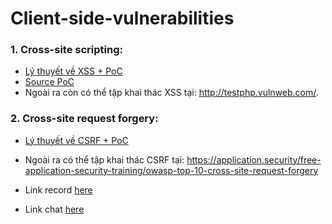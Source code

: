 # Client-side-vulnerabilities

### 1. Cross-site scripting:

- [Lý thuyết về XSS + PoC](https://github.com/FPTU-Ethical-Hackers-Club/Client-side-vulnerabilities/blob/main/XSS/README.md)
- [Source PoC](https://github.com/FPTU-Ethical-Hackers-Club/Client-side-vulnerabilities/tree/main/XSS/source)
- Ngoài ra còn có thể tập khai thác XSS tại: http://testphp.vulnweb.com/.

### 2. Cross-site request forgery:

- [Lý thuyết về CSRF + PoC](https://github.com/FPTU-Ethical-Hackers-Club/Client-side-vulnerabilities/tree/main/CSRF)
-  Ngoài ra có thể tập khai thác CSRF tại: https://application.security/free-application-security-training/owasp-top-10-cross-site-request-forgery

- Link record [here](https://drive.google.com/file/d/1zvkcPzNvdb68uPmKCvnDA1j-_GOHHUKr/view?usp=sharing)
- Link chat [here](https://docs.google.com/document/d/1VMCsPo8fnCTK87WHKNNkbvJEMnEItqf7qQezfS5WA1Y/edit?usp=sharing)
